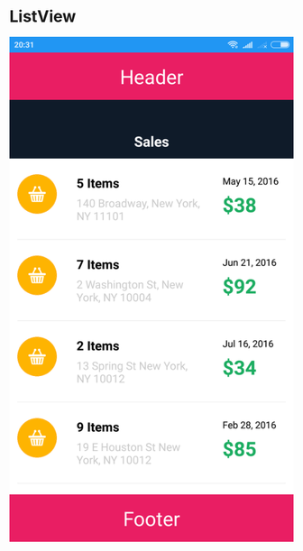 # ListView
<p align="center">
  <img src="https://github.com/GusNando/List-View/blob/master/screenshot/screenshot.png"/>
</p>
